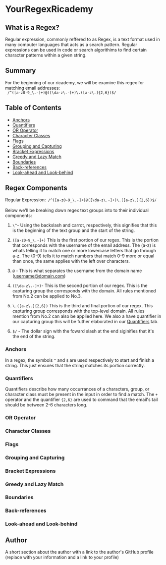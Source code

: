 # YourRegexRicademy

## What is a Regex?
Regular expression, commonly reffered to as Regex, is a text format used in many computer languages that acts as a search pattern. Regular expressions can be used in code or search algorithims to find certain character patterns within a given string.

## Summary

For the beginning of our ricademy, we will be examine this regex for matching email addresses: <br>
` /^([a-z0-9_\.-]+)@([\da-z\.-]+)\.([a-z\.]{2,6})$/`

## Table of Contents

- [Anchors](#anchors)
- [Quantifiers](#quantifiers)
- [OR Operator](#or-operator)
- [Character Classes](#character-classes)
- [Flags](#flags)
- [Grouping and Capturing](#grouping-and-capturing)
- [Bracket Expressions](#bracket-expressions)
- [Greedy and Lazy Match](#greedy-and-lazy-match)
- [Boundaries](#boundaries)
- [Back-references](#back-references)
- [Look-ahead and Look-behind](#look-ahead-and-look-behind)

## Regex Components

Regular Expression:` /^([a-z0-9_\.-]+)@([\da-z\.-]+)\.([a-z\.]{2,6})$/`
<br> 
<br>
Below we'll be breaking down regex text groups into to their individual components:

1. `\^`- Using the backslash and carrot, respectively, this signifies that this is the beginning of the text group and the start of the string.

2. `([a-z0-9_\.-]+)` This is the first portion of our regex. This is the portion that corresponds with the username of the email address. The (a-z) is whats telling it to match one or more lowercase letters that go through a-z. The (0-9) tells it to match numbers that match 0-9 more or equal than once, the same applies with the left over characters.

3. `@` - This is what separates the username from the domain name (username@domain.com)

4. `([\da-z\.-]+)`- This is the second portion of our regex. This is the capturing group the corresponds with the domain. All rules mentioned from No.2 can be applied to No.3.

5. `\.([a-z\.]{2,6})` This is the third and final portion of our regex. This capturing group corresponds with the top-level domain. All rules mention from No.2 can also be applied here. We also a have quantifier in our capturing group this will be futher elaborated in our [Quantifiers](#quantifiers) tab.

6. `$/` - The dollar sign with the foward slash at the end siginifies that it's the end of the string.

### <b>Anchors</b>

In a regex, the symbols `^` and `$` are used respectively to start and finish a string. This just ensures that the string matches its portion correctly.
### <b>Quantifiers</b>

Quantifiers describe how many occurrances of a characters, group, or character class must be present in the input in order to find a match. The `+` operator and the quantifier `{2,6}` are used to command that the email's tail should be between 2-6 characters long. 

### OR Operator

### Character Classes

### Flags

### Grouping and Capturing

### Bracket Expressions

### Greedy and Lazy Match

### Boundaries

### Back-references

### Look-ahead and Look-behind

## Author

A short section about the author with a link to the author's GitHub profile (replace with your information and a link to your profile)
